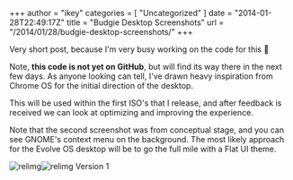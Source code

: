 +++
author = "ikey"
categories = [
"Uncategorized"
]
date =  "2014-01-28T22:49:17Z"
title = "Budgie Desktop Screenshots"
url = "/2014/01/28/budgie-desktop-screenshots/"
+++

Very short post, because I'm very busy working on the code for this 🙂

Note, **this code is not yet on GitHub**, but will find its way there in the next few days. As anyone looking can tell, I've drawn heavy inspiration from Chrome OS for the 
initial direction of the desktop.
<!--more-->

This will be used within the first ISO's that I release, and after feedback is received we can look at optimizing and improving the experience.

Note that the second screenshot was from conceptual stage, and you can see GNOME's context menu on the background. The most likely approach for the Evolve OS desktop 
will be to go the full mile with a Flat UI theme.

![relimg](Screenshot-from-2014-01-28-224135.png)![relimg](Screenshot-from-2014-01-28-112441.png)
Version 1